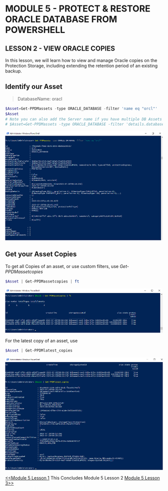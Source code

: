 # MODULE 5 - PROTECT & RESTORE ORACLE DATABASE FROM POWERSHELL

## LESSON 2 - VIEW ORACLE COPIES

In this lesson, we will learn how to view and manage Oracle copies on the Protection Storage, including extending the retention period of an existing backup.

## Identify our Asset

>DatabaseName: oracl

```Powershell
$Asset=Get-PPDMassets -type ORACLE_DATABASE -filter 'name eq "orcl"'
$Asset
# Note you can also add the Server name if you have multiple DB Assets with te same Name...
# $Asset=Get-PPDMassets -type ORACLE_DATABASE -filter 'details.database.clusterName eq "oracle01.demo.local" and name eq "orcl"'
```

![Alt text](./images/image-78.png)

## Get your Asset Copies

To get all Copies of an asset, or use custom filters, use *Get-PPDMassetcopies*

```Powershell
$Asset | Get-PPDMassetcopies | ft
```

![Alt text](./images/image-79.png)

For the latest copy of an asset, use

```Powershell
$Asset | Get-PPDMlatest_copies
```

![Alt text](./images/image-80.png)

[<<Module 5 Lesson 1](./Module_5_1.md) This Concludes Module 5 Lesson 2 [Module 5 Lesson 3>>](./Module_5_3.md)
